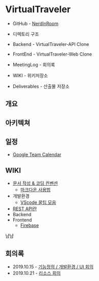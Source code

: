 # VirtualTraveler

- GitHub - <a href=" https://github.com/NerdInRoom ">NerdInRoom</a>

-  디렉토리 구조

  - Backend - VirtualTraveler-API Clone

  - FrontEnd - VirtualTraveler-Web Clone

  - MeetingLog - 회의록

  - WIKI - 위키저장소

  - Deliverables - 산출물 저장소

    

## 개요



## 아키텍쳐



## 일정

- <a href="https://calendar.google.com/calendar/embed?src=k4h8g6b7jn7vrmqlngfj93lb7s%40group.calendar.google.com&ctz=Asia%2FSeoul">Google Team Calendar</a>

## WIKI

- <a href="">문서 작성 & 코딩 컨벤션</a>
  - <a href="./WIKI/about_markdown.md">마크다운 사용법</a>
- 개발환경
  - <a href="./WIKI/about_vscode.md">VScode 꿀팁 모음</a>
- <a href="./WIKI/about_rest.md">REST API란</a>
- Backend
- Frontend
  - <a href="./WIKI/about_firebase.md">Firebase</a>

냠냠

## 회의록

- 2019.10.15 - <a href="./MeetingLog/20191015.md">기능정의 / 개발환경 / UI 회의</a>
- 2019.10.21 - <a href="./MeetingLog/20191021.md">리소스 회의</a>